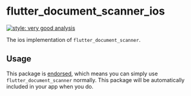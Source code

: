 # flutter_document_scanner_ios

[![style: very good analysis][very_good_analysis_badge]][very_good_analysis_link]

The ios implementation of `flutter_document_scanner`.

## Usage

This package is [endorsed][endorsed_link], which means you can simply use `flutter_document_scanner`
normally. This package will be automatically included in your app when you do.

[endorsed_link]: https://flutter.dev/docs/development/packages-and-plugins/developing-packages#endorsed-federated-plugin
[very_good_analysis_badge]: https://img.shields.io/badge/style-very_good_analysis-B22C89.svg
[very_good_analysis_link]: https://pub.dev/packages/very_good_analysis